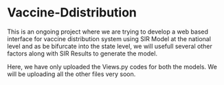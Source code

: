# Vaccine-Ddistribution
This is an ongoing project where we are trying to develop a web based interface for vaccine distribution system using SIR Model at the national level and as be bifurcate into the state level, we will usefull several other factors along with SIR Results to generate the model.

Here, we have only uploaded the Views.py codes for both the models. We will be uploading all the other files very soon.
